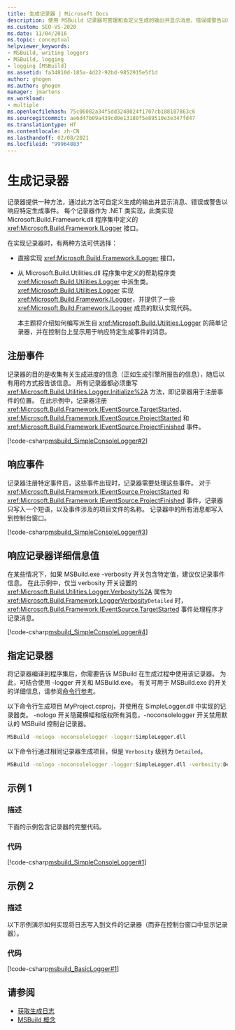 ```yaml
---
title: 生成记录器 | Microsoft Docs
description: 使用 MSBuild 记录器可管理和自定义生成的输出并显示消息、错误或警告以响应特定生成事件。
ms.custom: SEO-VS-2020
ms.date: 11/04/2016
ms.topic: conceptual
helpviewer_keywords:
- MSBuild, writing loggers
- MSBuild, logging
- logging [MSBuild]
ms.assetid: fa34810d-185a-4d22-92bd-9852915e5f1d
author: ghogen
ms.author: ghogen
manager: jmartens
ms.workload:
- multiple
ms.openlocfilehash: 75c06082a34f5dd3248024f1707cb188107863c6
ms.sourcegitcommit: ae6d47b09a439cd0e13180f5e89510e3e347fd47
ms.translationtype: HT
ms.contentlocale: zh-CN
ms.lasthandoff: 02/08/2021
ms.locfileid: "99964883"
---
```

# <a name="build-loggers"></a>生成记录器

记录器提供一种方法，通过此方法可自定义生成的输出并显示消息、错误或警告以响应特定生成事件。 每个记录器作为 .NET 类实现，此类实现 Microsoft.Build.Framework.dll 程序集中定义的 <xref:Microsoft.Build.Framework.ILogger> 接口。

在实现记录器时，有两种方法可供选择：

- 直接实现 <xref:Microsoft.Build.Framework.ILogger> 接口。
- 从 Microsoft.Build.Utilities.dll 程序集中定义的帮助程序类 <xref:Microsoft.Build.Utilities.Logger> 中派生类。 <xref:Microsoft.Build.Utilities.Logger> 实现 <xref:Microsoft.Build.Framework.ILogger>，并提供了一些 <xref:Microsoft.Build.Framework.ILogger> 成员的默认实现代码。

  本主题将介绍如何编写派生自 <xref:Microsoft.Build.Utilities.Logger> 的简单记录器，并在控制台上显示用于响应特定生成事件的消息。

## <a name="register-for-events"></a>注册事件

记录器的目的是收集有关生成进度的信息（正如生成引擎所报告的信息），随后以有用的方式报告该信息。 所有记录器都必须重写 <xref:Microsoft.Build.Utilities.Logger.Initialize%2A> 方法，即记录器用于注册事件的位置。 在此示例中，记录器注册 <xref:Microsoft.Build.Framework.IEventSource.TargetStarted>、<xref:Microsoft.Build.Framework.IEventSource.ProjectStarted> 和 <xref:Microsoft.Build.Framework.IEventSource.ProjectFinished> 事件。

[!code-csharp[msbuild_SimpleConsoleLogger#2](../msbuild/codesnippet/CSharp/build-loggers_1.cs)]

## <a name="respond-to-events"></a>响应事件

记录器注册特定事件后，这些事件出现时，记录器需要处理这些事件。 对于 <xref:Microsoft.Build.Framework.IEventSource.ProjectStarted> 和 <xref:Microsoft.Build.Framework.IEventSource.ProjectFinished> 事件，记录器只写入一个短语，以及事件涉及的项目文件的名称。 记录器中的所有消息都写入到控制台窗口。

[!code-csharp[msbuild_SimpleConsoleLogger#3](../msbuild/codesnippet/CSharp/build-loggers_2.cs)]

## <a name="respond-to-logger-verbosity-values"></a>响应记录器详细信息值

在某些情况下，如果 MSBuild.exe -verbosity 开关包含特定值，建议仅记录事件信息。 在此示例中，仅当 verbosity 开关设置的 <xref:Microsoft.Build.Utilities.Logger.Verbosity%2A> 属性为 <xref:Microsoft.Build.Framework.LoggerVerbosity>`Detailed` 时，<xref:Microsoft.Build.Framework.IEventSource.TargetStarted> 事件处理程序才记录消息。

[!code-csharp[msbuild_SimpleConsoleLogger#4](../msbuild/codesnippet/CSharp/build-loggers_3.cs)]

## <a name="specify-a-logger"></a>指定记录器

将记录器编译到程序集后，你需要告诉 MSBuild 在生成过程中使用该记录器。 为此，可结合使用 -logger 开关和 MSBuild.exe。 有关可用于 MSBuild.exe 的开关的详细信息，请参阅[命令行参考](../msbuild/msbuild-command-line-reference.md)。

以下命令行生成项目 MyProject.csproj，并使用在 SimpleLogger.dll 中实现的记录器类。 -nologo 开关隐藏横幅和版权所有消息，-noconsolelogger 开关禁用默认的 MSBuild 控制台记录器。

```cmd
MSBuild -nologo -noconsolelogger -logger:SimpleLogger.dll
```

以下命令行通过相同记录器生成项目，但是 `Verbosity` 级别为 `Detailed`。

```cmd
MSBuild -nologo -noconsolelogger -logger:SimpleLogger.dll -verbosity:Detailed
```

## <a name="example-1"></a>示例 1

### <a name="description"></a>描述

下面的示例包含记录器的完整代码。

### <a name="code"></a>代码

[!code-csharp[msbuild_SimpleConsoleLogger#1](../msbuild/codesnippet/CSharp/build-loggers_4.cs)]

## <a name="example-2"></a>示例 2

### <a name="description"></a>描述

以下示例演示如何实现将日志写入到文件的记录器（而非在控制台窗口中显示记录器）。

### <a name="code"></a>代码

[!code-csharp[msbuild_BasicLogger#1](../msbuild/codesnippet/CSharp/build-loggers_5.cs)]

## <a name="see-also"></a>请参阅

- [获取生成日志](../msbuild/obtaining-build-logs-with-msbuild.md)
- [MSBuild 概念](../msbuild/msbuild-concepts.md)
